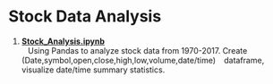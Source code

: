 # Stock Data Analysis
1.  **[Stock_Analysis.ipynb](https://github.com/nkuhta/Stock-Analysis/blob/master/Stock_Analysis.ipynb)**  
&ensp;  Using Pandas to analyze stock data from 1970-2017.  Create (Date,symbol,open,close,high,low,volume,date/time)
&ensp;  dataframe, visualize date/time summary statistics.  